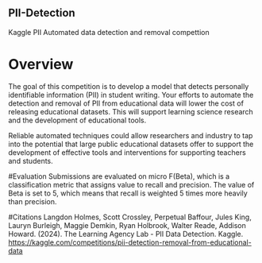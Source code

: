 ## PII-Detection
Kaggle PII Automated data detection and removal compettion


# Overview
The goal of this competition is to develop a model that detects personally identifiable information (PII) in student writing. Your efforts to automate the detection and removal of PII from educational data will lower the cost of releasing educational datasets. This will support learning science research and the development of educational tools.

Reliable automated techniques could allow researchers and industry to tap into the potential that large public educational datasets offer to support the development of effective tools and interventions for supporting teachers and students.

#Evaluation
Submissions are evaluated on micro F(Beta), which is a classification metric that assigns value to recall and precision. The value of Beta is set to 5, which means that recall is weighted 5 times more heavily than precision.

#Citations
Langdon Holmes, Scott Crossley, Perpetual Baffour, Jules King, Lauryn Burleigh, Maggie Demkin, Ryan Holbrook, Walter Reade, Addison Howard. (2024). The Learning Agency Lab - PII Data Detection. Kaggle. https://kaggle.com/competitions/pii-detection-removal-from-educational-data
